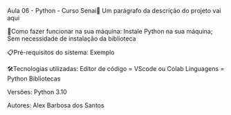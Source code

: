 Aula 06 - Python - Curso Senai🚀
Um parágrafo da descrição do projeto vai aqui

🔌Como fazer funcionar na sua máquina:
Instale Python na sua máquina;
Sem necessidade de instalação da biblioteca

📋Pré-requisitos do sistema:
Exemplo

🛠️Tecnologias utilizadas:
Editor de código = VScode ou Colab Linguagens = Python Bibliotecas

Versões:
Python 3.10

Autores:
Alex Barbosa dos Santos
